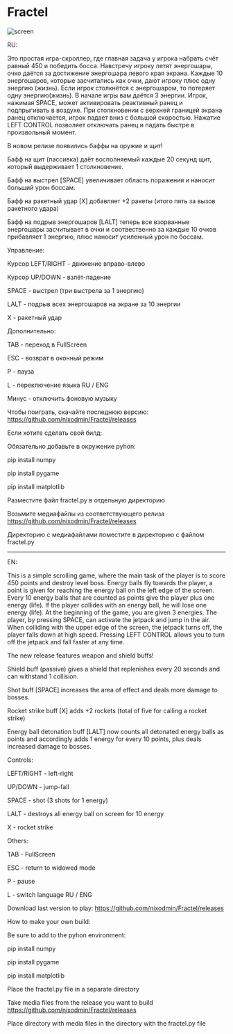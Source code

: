 # Fractel

![screen](https://github.com/user-attachments/assets/79bad538-e187-4df7-be7e-87c6c69d105b)

RU:

Это простая игра-скроллер, где главная задача у игрока набрать счёт равный 450 и победить босса.
Навстречу игроку летят энергошары, очко даётся за достижение энергошара левого края экрана.
Каждые 10 энергошаров, которые засчитались как очки, дают игроку плюс одну энергию (жизнь).
Если игрок столкнётся с энергошаром, то потеряет одну энергию(жизнь). В начале игры вам даётся 3 энергии.
Игрок, нажимая SPACE, может активировать реактивный ранец и подпрыгивать в воздухе.
При столкновении с верхней границей экрана ранец отключается, игрок падает вниз с большой скоростью.
Нажатие LEFT CONTROL позволяет отключать ранец и падать быстре в произвольный момент.

В новом релизе появились баффы на оружие и щит!

Бафф на щит (пассивка) даёт восполняемый каждые 20 секунд щит, который выдерживает 1 столкновение.

Бафф на выстрел [SPACE] увеличивает область поражения и наносит больший урон боссам.

Бафф на ракетный удар [X] добавляет +2 ракеты (итого пять за вызов ракетного удара)

Бафф на подрыв энергошаров [LALT] теперь все взорванные энергошары засчитывает в очки и соотвественно за каждые 10 очков прибавляет 1 энергию, плюс наносит усиленный урон по боссам.

Управление:

Курсор LEFT/RIGHT - движение вправо-влево

Курсор UP/DOWN - взлёт-падение

SPACE - выстрел (три выстрела за 1 энергию)

LALT - подрыв всех энергошаров на экране за 10 энергии

X - ракетный удар

Дополнительно:

TAB - переход в FullScreen

ESC - возврат в оконный режим

P - пауза

L - переключение языка RU / ENG

Минус - отключить фоновую музыку

Чтобы поиграть, скачайте последнюю версию: https://github.com/nixodmin/Fractel/releases

Если хотите сделать свой билд:

Обязательно добавьте в окружение pyhon:

pip install numpy

pip install pygame

pip install matplotlib


Разместите файл fractel.py в отдельную директорию

Возьмите медиафайлы из соответствующего релиза https://github.com/nixodmin/Fractel/releases

Директорию с медиафайлами поместите в директорию с файлом  fractel.py

---------------------------------------

EN:

This is a simple scrolling game, where the main task of the player is to score 450 points and destroy level boss.
Energy balls fly towards the player, a point is given for reaching the energy ball on the left edge of the screen.
Every 10 energy balls that are counted as points give the player plus one energy (life).
If the player collides with an energy ball, he will lose one energy (life). At the beginning of the game, you are given 3 energies.
The player, by pressing SPACE, can activate the jetpack and jump in the air.
When colliding with the upper edge of the screen, the jetpack turns off, the player falls down at high speed.
Pressing LEFT CONTROL allows you to turn off the jetpack and fall faster at any time.

The new release features weapon and shield buffs!

Shield buff (passive) gives a shield that replenishes every 20 seconds and can withstand 1 collision.

Shot buff [SPACE] increases the area of ​​effect and deals more damage to bosses.

Rocket strike buff [X] adds +2 rockets (total of five for calling a rocket strike)

Energy ball detonation buff [LALT] now counts all detonated energy balls as points and accordingly adds 1 energy for every 10 points, plus deals increased damage to bosses.

Controls:

LEFT/RIGHT - left-right

UP/DOWN - jump-fall

SPACE - shot (3 shots for 1 energy)

LALT - destroys all energy ball on screen for 10 energy

X - rocket strike

Others:

TAB - FullScreen

ESC - return to widowed mode

P - pause

L - switch language RU / ENG

Download last version to play: https://github.com/nixodmin/Fractel/releases

How to make your own build:

Be sure to add to the pyhon environment:

pip install numpy

pip install pygame

pip install matplotlib

Place the fractel.py file in a separate directory

Take media files from the release you want to build https://github.com/nixodmin/Fractel/releases

Place directory with media files in the directory with the fractel.py file



